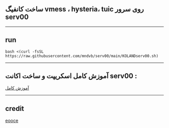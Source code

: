 ## ساخت کانفیگ vmess ، hysteria، tuic روی سرور serv00 

---

## run
```
bash <(curl -fsSL https://raw.githubusercontent.com/mndvb/serv00/main/KOLANDserv00.sh)
```
---
## آموزش کامل اسکریپت و ساخت اکانت serv00 :
[آموزش کامل ](https://youtu.be/qZCgPG1U62M?si=sm-idxDuaw9NcUin) 

---
## credit
[eooce](https://github.com/eooce) 
